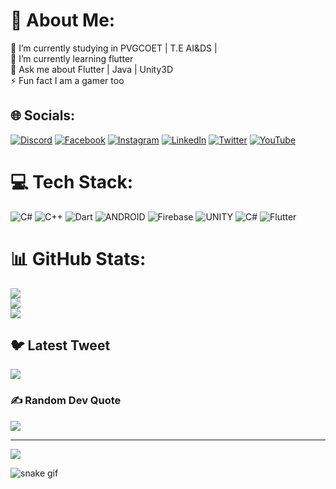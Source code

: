# 💫 About Me:
🔭 I’m currently studying in PVGCOET | T.E AI&DS |<br>🌱 I’m currently learning flutter<br>💬 Ask me about Flutter | Java | Unity3D<br>⚡ Fun fact I am a gamer too


## 🌐 Socials:
[![Discord](https://img.shields.io/badge/Discord-%237289DA.svg?logo=discord&logoColor=white)](https://discord.gg/A5xrxbn) [![Facebook](https://img.shields.io/badge/Facebook-%231877F2.svg?logo=Facebook&logoColor=white)](https://facebook.com/pushkar_tipre) [![Instagram](https://img.shields.io/badge/Instagram-%23E4405F.svg?logo=Instagram&logoColor=white)](https://instagram.com/pushkar_tipre) [![LinkedIn](https://img.shields.io/badge/LinkedIn-%230077B5.svg?logo=linkedin&logoColor=white)](https://linkedin.com/in/pushkar-tipre-222247215) [![Twitter](https://img.shields.io/badge/Twitter-%231DA1F2.svg?logo=Twitter&logoColor=white)](https://twitter.com/PushkarTipre) [![YouTube](https://img.shields.io/badge/YouTube-%23FF0000.svg?logo=YouTube&logoColor=white)](https://youtube.com/@HawkEncounters) 

# 💻 Tech Stack:
![C#](https://img.shields.io/badge/c%23-%23239120.svg?style=for-the-badge&logo=c-sharp&logoColor=white) ![C++](https://img.shields.io/badge/c++-%2300599C.svg?style=for-the-badge&logo=c%2B%2B&logoColor=white) ![Dart](https://img.shields.io/badge/dart-%230175C2.svg?style=for-the-badge&logo=dart&logoColor=white) ![ANDROID](https://img.shields.io/badge/android-%2320232a.svg?style=for-the-badge&logo=android&logoColor=%a4c639) ![Firebase](https://img.shields.io/badge/firebase-%23039BE5.svg?style=for-the-badge&logo=firebase) ![UNITY](https://img.shields.io/badge/Unity-%2320232a.svg?style=for-the-badge&logo=unity&logoColor=white) ![C#](https://img.shields.io/badge/c%23-%23239120.svg?style=for-the-badge&logo=c-sharp&logoColor=white) ![Flutter](https://img.shields.io/badge/Flutter-%2302569B.svg?style=for-the-badge&logo=Flutter&logoColor=white)
# 📊 GitHub Stats:
![](https://github-readme-stats.vercel.app/api?username=PushkarTipre&theme=gruvbox&hide_border=false&include_all_commits=true&count_private=true)<br/>
![](https://github-readme-streak-stats.herokuapp.com/?user=PushkarTipre&theme=gruvbox&hide_border=false)<br/>
![](https://github-readme-stats.vercel.app/api/top-langs/?username=PushkarTipre&theme=gruvbox&hide_border=false&include_all_commits=true&count_private=true&layout=compact)

## 🐦 Latest Tweet
[![](https://gtce.itsvg.in/api?username=PushkarTipre)](https://github.com/VishwaGauravIn/github-twitter-card-embed)

### ✍️ Random Dev Quote
![](https://quotes-github-readme.vercel.app/api?type=horizontal&theme=radical)

---
[![](https://visitcount.itsvg.in/api?id=PushkarTipre&icon=0&color=0)](https://visitcount.itsvg.in)

![snake gif](https://github.com/YOUR_USERNAME/YOUR_USERNAME/blob/output/github-contribution-grid-snake.gif)

<!-- Proudly created with GPRM ( https://gprm.itsvg.in ) -->
